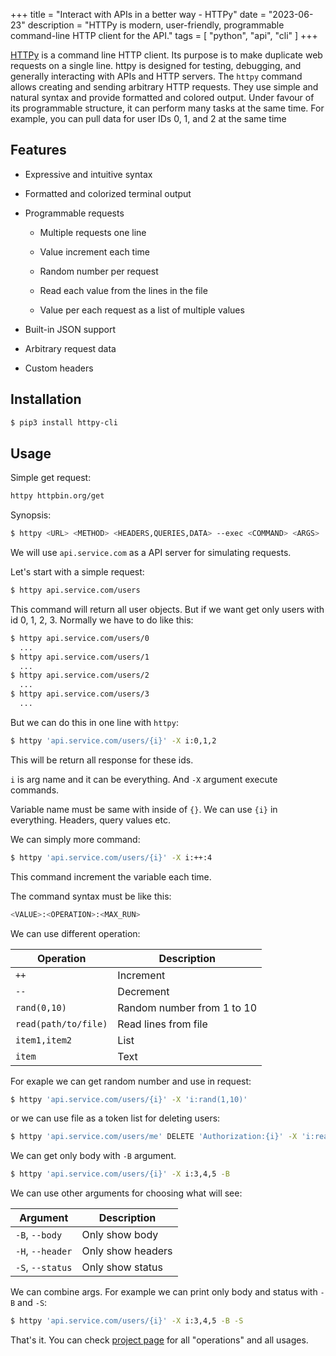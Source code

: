 +++
title = "Interact with APIs in a better way - HTTPy"
date = "2023-06-23"
description = "HTTPy is modern, user-friendly, programmable command-line HTTP client for the API."
tags = [
    "python",
    "api",
    "cli"
]
+++

[HTTPy](https://github.com/knid/httpy) is a command line HTTP client.
Its purpose is to make duplicate web requests on a single line.
httpy is designed for testing, debugging, and generally interacting with APIs and HTTP servers.
The `httpy` command allows creating and sending arbitrary HTTP requests.
They use simple and natural syntax and provide formatted and colored output.
Under favour of its programmable structure, it can perform many tasks at the same time.
For example, you can pull data for user IDs 0, 1, and 2 at the same time

## Features

* Expressive and intuitive syntax

* Formatted and colorized terminal output

* Programmable requests
    - Multiple requests one line

    - Value increment each time

    - Random number per request

    - Read each value from the lines in the file

    - Value per each request as a list of multiple values

* Built-in JSON support

* Arbitrary request data

* Custom headers

## Installation

```bash
$ pip3 install httpy-cli
```

## Usage

Simple get request:

```bash
httpy httpbin.org/get
```

Synopsis:

```bash
$ httpy <URL> <METHOD> <HEADERS,QUERIES,DATA> --exec <COMMAND> <ARGS>
```

We will use `api.service.com` as a API server for simulating requests.

Let's start with a simple request:

```bash
$ httpy api.service.com/users
```

This command will return all user objects. But if we want get only users with id 0, 1, 2, 3. Normally we have to do like this:

```bash
$ httpy api.service.com/users/0
  ...
$ httpy api.service.com/users/1
  ...
$ httpy api.service.com/users/2
  ...
$ httpy api.service.com/users/3
  ...
```

But we can do this in one line with `httpy`:

```bash
$ httpy 'api.service.com/users/{i}' -X i:0,1,2
```

This will be return all response for these ids.

`i` is arg name and it can be everything. And `-X` argument execute commands.

Variable name must be same with inside of `{}`.
We can use `{i}` in everything. Headers, query values etc.

We can simply more command:

```bash
$ httpy 'api.service.com/users/{i}' -X i:++:4
```

This command increment the variable each time.

The command syntax must be like this:

```bash
<VALUE>:<OPERATION>:<MAX_RUN>
```

We can use different operation:

|Operation            |Description
|---------------------|-------------------------------
| `++` | Increment
| `--` | Decrement
| `rand(0,10)` | Random number from 1 to 10
| `read(path/to/file)` | Read lines from file
| `item1,item2` | List
| `item` | Text

For exaple we can get random number and use in request:

```bash
$ httpy 'api.service.com/users/{i}' -X 'i:rand(1,10)'
```

or we can use file as a token list for deleting users:

```bash
$ httpy 'api.service.com/users/me' DELETE 'Authorization:{i}' -X 'i:read(tokens.txt)'
```

We can get only body with `-B` argument.


```bash
$ httpy 'api.service.com/users/{i}' -X i:3,4,5 -B
```

We can use other arguments for choosing what will see:

|Argument             |Description
|---------------------|-------------------------------
| `-B`, `--body`      | Only show body
| `-H`, `--header`    | Only show headers
| `-S`, `--status`    | Only show status

We can combine args. For example we can print only body and status with `-B` and `-S`:

```bash
$ httpy 'api.service.com/users/{i}' -X i:3,4,5 -B -S
```

That's it. You can check [project page](https://github.com/knid/httpy) for all "operations" and all usages.
